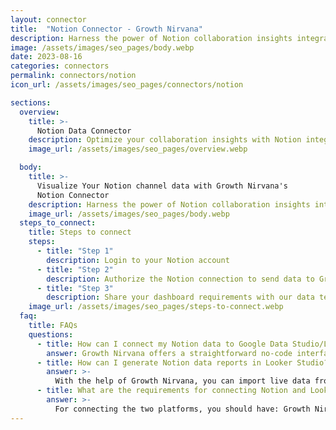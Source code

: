 ```yaml
---
layout: connector
title:  "Notion Connector - Growth Nirvana"
description: Harness the power of Notion collaboration insights integrated into Looker Studio for strategic teamwork decisions.
image: /assets/images/seo_pages/body.webp
date: 2023-08-16
categories: connectors
permalink: connectors/notion
icon_url: /assets/images/seo_pages/connectors/notion

sections:
  overview:
    title: >-
      Notion Data Connector
    description: Optimize your collaboration insights with Notion integration. Seamlessly merge workspace data from Notion with Looker Studio's analytical capabilities, unlocking insights that drive project management strategies, team collaboration, and operational excellence.
    image_url: /assets/images/seo_pages/overview.webp

  body:
    title: >-
      Visualize Your Notion channel data with Growth Nirvana's
      Notion Connector
    description: Harness the power of Notion collaboration insights integrated into Looker Studio for strategic teamwork decisions.
    image_url: /assets/images/seo_pages/body.webp
  steps_to_connect:
    title: Steps to connect
    steps:
      - title: "Step 1"
        description: Login to your Notion account
      - title: "Step 2"
        description: Authorize the Notion connection to send data to Growth Nirvana
      - title: "Step 3"
        description: Share your dashboard requirements with our data team. We will build the report for you.
    image_url: /assets/images/seo_pages/steps-to-connect.webp
  faq:
    title: FAQs
    questions:
      - title: How can I connect my Notion data to Google Data Studio/Looker Studio?
        answer: Growth Nirvana offers a straightforward no-code interface to connect to Notion data sources.
      - title: How can I generate Notion data reports in Looker Studio?
        answer: >-
          With the help of Growth Nirvana, you can import live data from Notion into Looker Studio. These data can be viewed in charts, tables, and dashboards to generate branded reports that can be shared instantly.
      - title: What are the requirements for connecting Notion and Looker Studio?
        answer: >-
          For connecting the two platforms, you should have: Growth Nirvana Account and Notion Ads Account
---
```

